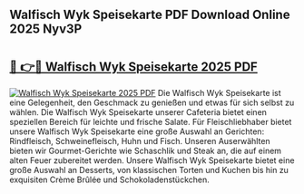 ## Walfisch Wyk Speisekarte PDF Download Online 2025 Nyv3P

# <h2><a href="http://gc69ebp.nevu.top/?p=Walfisch+Wyk+Speisekarte">🔗 👉🔴 Walfisch Wyk Speisekarte 2025 PDF</a></h2>

[![Walfisch Wyk Speisekarte 2025 PDF](https://i.imgur.com/dBaPXMq.png)](http://gc69ebp.nevu.top/?p=Walfisch+Wyk+Speisekarte)
Die Walfisch Wyk Speisekarte ist eine Gelegenheit, den Geschmack zu genießen und etwas für sich selbst zu wählen. Die Walfisch Wyk Speisekarte unserer Cafeteria bietet einen speziellen Bereich für leichte und frische Salate. Für Fleischliebhaber bietet unsere Walfisch Wyk Speisekarte eine große Auswahl an Gerichten: Rindfleisch, Schweinefleisch, Huhn und Fisch. Unseren Auserwählten bieten wir Gourmet-Gerichte wie Schaschlik und Steak an, die auf einem alten Feuer zubereitet werden. Unsere Walfisch Wyk Speisekarte bietet eine große Auswahl an Desserts, von klassischen Torten und Kuchen bis hin zu exquisiten Crème Brûlée und Schokoladenstückchen.
